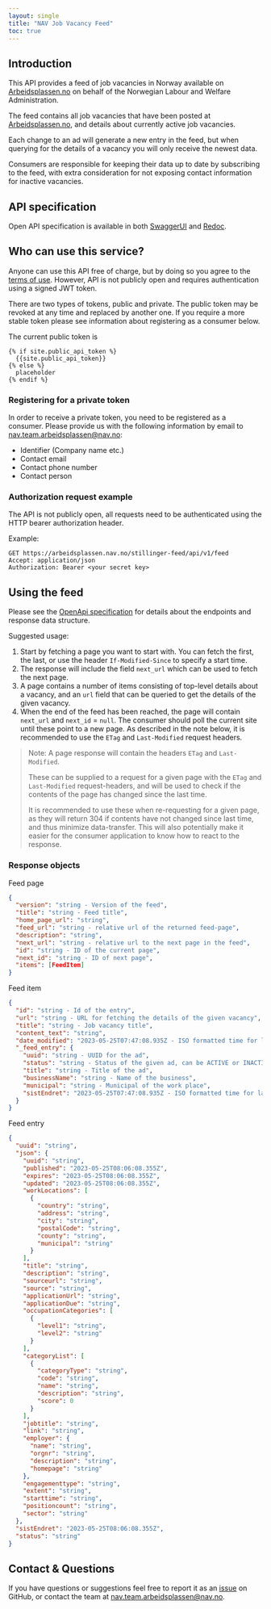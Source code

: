```yaml
---
layout: single
title: "NAV Job Vacancy Feed"
toc: true
---
```

## Introduction
This API provides a feed of job vacancies in Norway available on [Arbeidsplassen.no](https://arbeidsplassen.nav.no) on behalf of the Norwegian Labour and Welfare Administration.

The feed contains all job vacancies that have been posted at [Arbeidsplassen.no](https://arbeidsplassen.nav.no), and details about currently active job vacancies.

Each change to an ad will generate a new entry in the feed, but when querying for the details of a vacancy you will only receive the newest data.

Consumers are responsible for keeping their data up to date by subscribing to the feed, with extra consideration for not exposing contact information for inactive vacancies. 

## API specification
Open API specification is available in both [SwaggerUI](https://pam-stilling-feed.intern.dev.nav.no/swagger) and [Redoc](https://pam-stilling-feed.intern.dev.nav.no/redoc).

## Who can use this service?
Anyone can use this API free of charge, but by doing so you agree to the [terms of use](https://arbeidsplassen.nav.no/vilkar-api). However, API is not publicly open and requires authentication using a signed JWT token.

There are two types of tokens, public and private. The public token may be revoked at any time and replaced by another one. If you require a more stable token please see information about registering as a consumer below.

The current public token is
```
{% if site.public_api_token %}
  {{site.public_api_token}}
{% else %}
  placeholder
{% endif %}
```

### Registering for a private token
In order to receive a private token, you need to be registered as a consumer.
Please provide us with the following information by email to [nav.team.arbeidsplassen@nav.no](mailto:nav.team.arbeidsplassen@nav.no):
* Identifier (Company name etc.)
* Contact email
* Contact phone number
* Contact person

### Authorization request example
The API is not publicly open, all requests need to be authenticated using the HTTP bearer authorization header.

Example:
```
GET https://arbeidsplassen.nav.no/stillinger-feed/api/v1/feed
Accept: application/json
Authorization: Bearer <your secret key>
```

## Using the feed
Please see the [OpenApi specification](#api-specification) for details about the endpoints and response data structure.

Suggested usage:
1. Start by fetching a page you want to start with. You can fetch the first, the last, or use the header `If-Modified-Since` to specify a start time. 
2. The response will include the field `next_url` which can be used to fetch the next page.
3. A page contains a number of items consisting of top-level details about a vacancy, and an `url` field that can be queried to get the details of the given vacancy.
4. When the end of the feed has been reached, the page will contain `next_url` and `next_id` = `null`. The consumer should poll the current site until these point to a new page. As described in the note below, it is recommended to use the `ETag` and `Last-Modified` request headers.


> Note: A page response will contain the headers `ETag` and `Last-Modified`. 
> 
> These can be supplied to a request for a given page with the `ETag` and `Last-Modified` request-headers, and will be used to check if the contents of the page has changed since the last time. 
>
> It is recommended to use these when re-requesting for a given page, as they will return 304 if contents have not changed since last time, and thus minimize data-transfer. This will also potentially make it easier for the consumer application to know how to react to the response.



### Response objects
Feed page
```json
{
  "version": "string - Version of the feed",
  "title": "string - Feed title",
  "home_page_url": "string",
  "feed_url": "string - relative url of the returned feed-page",
  "description": "string",
  "next_url": "string - relative url to the next page in the feed",
  "id": "string - ID of the current page",
  "next_id": "string - ID of next page",
  "items": [FeedItem]
}
```

Feed item
```json
{
  "id": "string - Id of the entry",
  "url": "string - URL for fetching the details of the given vacancy",
  "title": "string - Job vacancy title",
  "content_text": "string",
  "date_modified": "2023-05-25T07:47:08.935Z - ISO formatted time for last change to the ad",
  "_feed_entry": {
    "uuid": "string - UUID for the ad",
    "status": "string - Status of the given ad, can be ACTIVE or INACTIVE",
    "title": "string - Title of the ad",
    "businessName": "string - Name of the business",
    "municipal": "string - Municipal of the work place",
    "sistEndret": "2023-05-25T07:47:08.935Z - ISO formatted time for last change to the ad"
  }
}
```

Feed entry
```json
{
  "uuid": "string",
  "json": {
    "uuid": "string",
    "published": "2023-05-25T08:06:08.355Z",
    "expires": "2023-05-25T08:06:08.355Z",
    "updated": "2023-05-25T08:06:08.355Z",
    "workLocations": [
      {
        "country": "string",
        "address": "string",
        "city": "string",
        "postalCode": "string",
        "county": "string",
        "municipal": "string"
      }
    ],
    "title": "string",
    "description": "string",
    "sourceurl": "string",
    "source": "string",
    "applicationUrl": "string",
    "applicationDue": "string",
    "occupationCategories": [
      {
        "level1": "string",
        "level2": "string"
      }
    ],
    "categoryList": [
      {
        "categoryType": "string",
        "code": "string",
        "name": "string",
        "description": "string",
        "score": 0
      }
    ],
    "jobtitle": "string",
    "link": "string",
    "employer": {
      "name": "string",
      "orgnr": "string",
      "description": "string",
      "homepage": "string"
    },
    "engagementtype": "string",
    "extent": "string",
    "starttime": "string",
    "positioncount": "string",
    "sector": "string"
  },
  "sistEndret": "2023-05-25T08:06:08.355Z",
  "status": "string"
}
```

## Contact & Questions
If you have questions or suggestions feel free to report it as an [issue](https://github.com/navikt/pam-stilling-feed/issues) on GitHub, or contact the team at [nav.team.arbeidsplassen@nav.no](mailto:nav.team.arbeidsplassen@nav.no).